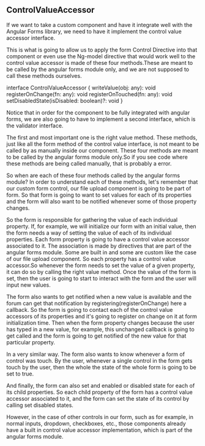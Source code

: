 
## ControlValueAccessor

If we want to take a custom component and have it integrate well with the Angular Forms library, we need to have it implement the control value accessor interface.

This is what is going to allow us to apply the form Control Directive into that component or even use the Ng-model directive that would work well to the control value accessor is made of these four methods.These are meant to be called by the angular forms module only, and we are not supposed to call these methods ourselves.

interface ControlValueAccessor {
  writeValue(obj: any): void
  registerOnChange(fn: any): void
  registerOnTouched(fn: any): void
  setDisabledState(isDisabled: boolean)?: void
}

Notice that in order for the component to be fully integrated with angular forms, we are also going to have to implement a second interface, which is the validator interface.

The first and most important one is the right value method. These methods, just like all the form method of the control value interface, is not meant to be called by as manually inside our component. These four methods are meant to be called by the angular forms module only.So if you see code where these methods are being called manually, that is probably a error.


So when are each of these four methods called by the angular forms module?
In order to understand each of these methods, let's remember that our custom form control, our file upload component is going to be part of form.
So that form is going to want to set values for each of its properties and the form will also want to be notified whenever some of those property changes.

So the form is responsible for gathering the value of each individual property.
If, for example, we will initialize our form with an initial value, then the form needs a way of setting the value of each of its individual properties.
Each form property is going to have a control value accessor associated to it.
The association is made by directives that are part of the angular forms module. Some are built in and some are custom like the case of our file upload component.
So each property has a control value accessor.So whenever the form needs to set the value of a given property, it can do so by calling the right value method. Once the value of the form is set, then the user is going to start to interact with the form and the user will input new values.

The form also wants to get notified when a new value is available and the forum can get that notification by registering(registerOnChange) here a callback.
So the form is going to contact each of the control value accessors of its properties and it's going to register on change on it at form initialization time.
Then when the form property changes because the user has typed in a new value, for example, this unchanged callback is going to get called and the form is going to get notified of the new value for that particular property.

In a very similar way. The form also wants to know whenever a form of control was touch. By the user, whenever a single control in the form gets touch by the user, then the whole the state of the whole form is going to be set to true.

And finally, the form can also set and enabled or disabled state for each of its child properties. So each child property of the form has a control value accessor associated to it, and the form can set the state of its control by calling set disabled states.

However, in the case of other controls in our form, such as for example, in normal inputs, dropdown, checkboxes, etc., those components already have a built in control value accessor implementation, which is part of the angular forms module.